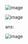 ![image](https://github.com/user-attachments/assets/6c7fde5d-98ca-4cdc-afa0-9a58bd5cf295)

![image](https://github.com/user-attachments/assets/2611f2cd-e7ba-4f3b-bacd-d36edf79bf56)

ans:
	
![image](https://github.com/user-attachments/assets/0b9573ce-0e56-46af-80db-3bbcfaf8a5fd)

